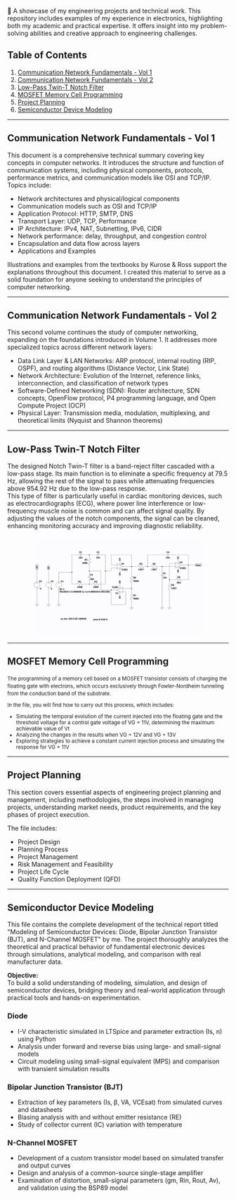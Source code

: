 📌 A showcase of my engineering projects and technical work. This repository includes examples of my experience in electronics, highlighting both my academic and practical expertise. It offers insight into my problem-solving abilities and creative approach to engineering challenges.

## Table of Contents

1. [Communication Network Fundamentals - Vol 1](Communication_Network_Fundamentals_Vol_1.pdf)
2. [Communication Network Fundamentals - Vol 2](Communication_Network_Fundamentals_Vol_2.pdf)
3. [Low-Pass Twin-T Notch Filter](Low-Pass_Twin-T_Notch_Filter.pdf)
4. [MOSFET Memory Cell Programming](#mosfet-memory-cell-programming)
5. [Project Planning](Proyect_Planning.pdf)
6. [Semiconductor Device Modeling](Semiconductor_Device_Modeling.pdf)

---

## Communication Network Fundamentals - Vol 1 

This document is a comprehensive technical summary covering key concepts in computer networks. It introduces the structure and function of communication systems, including physical components, protocols, performance metrics, and communication models like OSI and TCP/IP. Topics include:

- Network architectures and physical/logical components
- Communication models such as OSI and TCP/IP
- Application Protocol: HTTP, SMTP, DNS
- Transport Layer: UDP, TCP, Performance
- IP Architecture: IPv4, NAT, Subnetting, IPv6, CIDR
- Network performance: delay, throughput, and congestion control
- Encapsulation and data flow across layers
- Applications and Examples

Illustrations and examples from the textbooks by Kurose & Ross support the explanations throughout this document. I created this material to serve as a solid foundation for anyone seeking to understand the principles of computer networking.

---

## Communication Network Fundamentals - Vol 2

This second volume continues the study of computer networking, expanding on the foundations introduced in Volume 1. It addresses more specialized topics across different network layers:

- Data Link Layer & LAN Networks: ARP protocol, internal routing (RIP, OSPF), and routing algorithms (Distance Vector, Link State)
- Network Architecture: Evolution of the Internet, reference links, interconnection, and classification of network types
- Software-Defined Networking (SDN): Router architecture, SDN concepts, OpenFlow protocol, P4 programming language, and Open Compute Project (OCP)
- Physical Layer: Transmission media, modulation, multiplexing, and theoretical limits (Nyquist and Shannon theorems)

---

## Low-Pass Twin-T Notch Filter

The designed Notch Twin-T filter is a band-reject filter cascaded with a low-pass stage. Its main function is to eliminate a specific frequency at 79.5 Hz, allowing the rest of the signal to pass while attenuating frequencies above 954.92 Hz due to the low-pass response.  
This type of filter is particularly useful in cardiac monitoring devices, such as electrocardiographs (ECG), where power line interference or low-frequency muscle noise is common and can affect signal quality. By adjusting the values of the notch components, the signal can be cleaned, enhancing monitoring accuracy and improving diagnostic reliability.

<p align="center">
  <img src="assets/notch-low-pass-filter.gif" alt="Twin-T Notch Filter Demo" width="400"/>
</p>

---

## MOSFET Memory Cell Programming

<small>
The programming of a memory cell based on a MOSFET transistor consists of charging the floating gate with electrons, which occurs exclusively through Fowler-Nordheim tunneling from the conduction band of the substrate.

In the file, you will find how to carry out this process, which includes:

- Simulating the temporal evolution of the current injected into the floating gate and the threshold voltage for a control gate voltage of VG = 11V, determining the maximum achievable value of Vt
- Analyzing the changes in the results when VG = 12V and VG = 13V
- Exploring strategies to achieve a constant current injection process and simulating the response for VG = 11V
</small>

---

## Project Planning

This section covers essential aspects of engineering project planning and management, including methodologies, the steps involved in managing projects, understanding market needs, product requirements, and the key phases of project execution.

The file includes:

- Project Design
- Planning Process
- Project Management
- Risk Management and Feasibility
- Project Life Cycle
- Quality Function Deployment (QFD)

---

## Semiconductor Device Modeling

This file contains the complete development of the technical report titled "Modeling of Semiconductor Devices: Diode, Bipolar Junction Transistor (BJT), and N-Channel MOSFET" by me. The project thoroughly analyzes the theoretical and practical behavior of fundamental electronic devices through simulations, analytical modeling, and comparison with real manufacturer data.

**Objective:**  
To build a solid understanding of modeling, simulation, and design of semiconductor devices, bridging theory and real-world application through practical tools and hands-on experimentation.

### Diode

- I-V characteristic simulated in LTSpice and parameter extraction (Is, n) using Python
- Analysis under forward and reverse bias using large- and small-signal models
- Circuit modeling using small-signal equivalent (MPS) and comparison with transient simulation results

### Bipolar Junction Transistor (BJT)

- Extraction of key parameters (Is, β, VA, VCEsat) from simulated curves and datasheets
- Biasing analysis with and without emitter resistance (RE)
- Study of collector current (IC) variation with temperature

### N-Channel MOSFET

- Development of a custom transistor model based on simulated transfer and output curves
- Design and analysis of a common-source single-stage amplifier
- Examination of distortion, small-signal parameters (gm, Rin, Rout, Av), and validation using the BSP89 model
